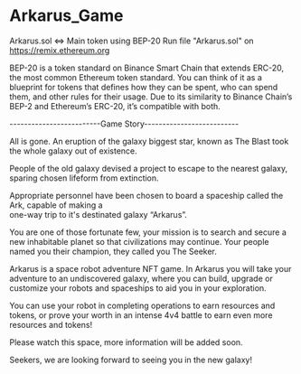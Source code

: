 # Arkarus_Game

Arkarus.sol <=> Main token using BEP-20
Run file "Arkarus.sol" on https://remix.ethereum.org

BEP-20 is a token standard on Binance Smart Chain that extends ERC-20, the most common Ethereum token standard. You can think of it as a blueprint for tokens that defines how they can be spent, who can spend them, and other rules for their usage. Due to its similarity to Binance Chain’s BEP-2 and Ethereum’s ERC-20, it’s compatible with both.


-------------------------Game Story--------------------------

All is gone. 
An eruption of the galaxy biggest star, known as The Blast took the whole galaxy out of existence.

People of the old galaxy devised a project to escape to the nearest galaxy, sparing chosen lifeform from extinction.
 
Appropriate personnel have been chosen to board a spaceship called the Ark, capable of making a  
one-way trip to it's destinated galaxy “Arkarus”.
 
You are one of those fortunate few, your mission is to search and secure a new inhabitable planet  so that civilizations may continue. Your people named you their champion, they called you The Seeker.

Arkarus is a space robot adventure NFT game.
In Arkarus you will take your adventure to an undiscovered galaxy, where you can build, upgrade or customize your robots and spaceships to aid you in your exploration.

You can use your robot in completing operations to earn resources and tokens, or prove your worth in an intense 4v4 battle to earn even more resources and tokens!

Please watch this space, more information will be added soon.

Seekers, we are looking forward to seeing you in the new galaxy!
